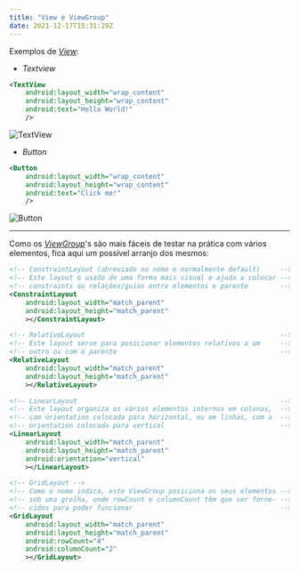 ```yaml
---
title: "View e ViewGroup"
date: 2021-12-17T15:31:29Z
---
```


Exemplos de [*View*](https://developer.android.com/reference/android/view/View):

- *Textview*
```xml
<TextView
    android:layout_width="wrap_content"
    android:layout_height="wrap_content"
    android:text="Hello World!"
    />
```
![TextView](../images/txtview.png)

- *Button*
```xml
<Button
    android:layout_width="wrap_content"
    android:layout_height="wrap_content"
    android:text="Click me!"
    />
```
![Button](../images/btnview.png)

---

Como os [*ViewGroup*](https://developer.android.com/reference/android/view/ViewGroup)'s são mais fáceis de testar na prática com vários elementos, fica aqui um possível arranjo dos mesmos:

```xml
<!-- ConstraintLayout (abreviado no nome e normalmente default)     -->
<!-- Este layout é usado de uma forma mais visual e ajuda a colocar -->
<!-- constraints ou relações/guias entre elementos e parente        -->
<ConstraintLayout
    android:layout_width="match_parent"
    android:layout_height="match_parent"
    ></ConstraintLayout>

<!-- RelativeLayout                                                 -->
<!-- Este layout serve para posicionar elementos relativos a um     -->
<!-- outro ou com o parente                                         -->
<RelativeLayout
    android:layout_width="match_parent"
    android:layout_height="match_parent"
    ></RelativeLayout>

<!-- LinearLayout                                                   -->
<!-- Este layout organiza os vários elementos internos em colunas,  -->
<!-- com orientation colocada para horizontal, ou em linhas, com a  -->
<!-- orientation colocada para vertical                             -->
<LinearLayout
    android:layout_width="match_parent"
    android:layout_height="match_parent"
    android:orientation="vertical"
    ></LinearLayout>

<!-- GridLayout -->
<!-- Como o nome indica, este ViewGroup posiciona os seus elementos -->
<!-- sob uma grelha, onde rowCount e columnCount têm que ser forne- -->
<!-- cidos para poder funcionar                                     -->
<GridLayout
    android:layout_width="match_parent"
    android:layout_height="match_parent"
    android:rowCount="4"
    android:columnCount="2"
    ></GridLayout>
```